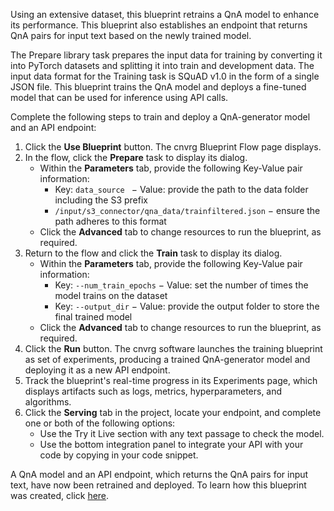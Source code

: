 Using an extensive dataset, this blueprint retrains a QnA model to enhance its performance. This blueprint also establishes an endpoint that returns QnA pairs for input text based on the newly trained model.

The Prepare library task prepares the input data for training by converting it into PyTorch datasets and splitting it into train and development data. The input data format for the Training task is SQuAD v1.0 in the form of a single JSON file. This blueprint trains the QnA model and deploys a fine-tuned model that can be used for inference using API calls.

Complete the following steps to train and deploy a QnA-generator model and an API endpoint:
1. Click the **Use Blueprint** button. The cnvrg Blueprint Flow page displays.
2. In the flow, click the **Prepare** task to display its dialog.
   - Within the **Parameters** tab, provide the following Key-Value pair information:
     - Key: `data_source ` − Value: provide the path to the data folder including the S3 prefix
     - `/input/s3_connector/qna_data/trainfiltered.json` − ensure the path adheres to this format
   - Click the **Advanced** tab to change resources to run the blueprint, as required.
3. Return to the flow and click the **Train** task to display its dialog.
   - Within the **Parameters** tab, provide the following Key-Value pair information:
     - Key: `--num_train_epochs` − Value: set the number of times the model trains on the dataset
     - Key: `--output_dir` − Value: provide the output folder to store the final trained model
   - Click the **Advanced** tab to change resources to run the blueprint, as required.
4. Click the **Run** button. The cnvrg software launches the training blueprint as set of experiments, producing a trained QnA-generator model and deploying it as a new API endpoint.
5. Track the blueprint's real-time progress in its Experiments page, which displays artifacts such as logs, metrics, hyperparameters, and algorithms.
6. Click the **Serving** tab in the project, locate your endpoint, and complete one or both of the following options:
   - Use the Try it Live section with any text passage to check the model.
   - Use the bottom integration panel to integrate your API with your code by copying in your code snippet.

A QnA model and an API endpoint, which returns the QnA pairs for input text, have now been retrained and deployed. To learn how this blueprint was created, click [here](https://github.com/cnvrg/qna-blueprint).
